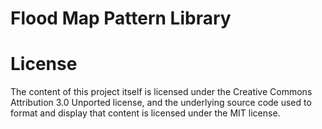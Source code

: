# Flood Map Pattern Library


# License
The content of this project itself is licensed under the Creative Commons Attribution 3.0 Unported license, and the underlying source code used to format and display that content is licensed under the MIT license.
